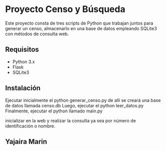 # Proyecto Censo y Búsqueda

Este proyecto consta de tres scripts de Python que trabajan juntos para generar un censo, almacenarlo en una base de datos empleando SQLite3 con métodos de consulta web.

## Requisitos

- Python 3.x
- Flask
- SQLite3

## Instalación
Ejecutar inicialmente el python generar_censo.py  de alli se creará una base de datos llamada censo.db
Luego, ejecutar el python leer_datos.py
Finalmente, ejecutar el python llamado main.py

inicializar en la web y realizar la consulta ya sea por número de identificación o nombre.

## Yajaira Marin
